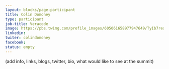```yaml
---
layout: blocks/page-participant
title: Colin Domoney
type: participant
job-title: Veracode
image: https://pbs.twimg.com/profile_images/605061658977947649/TyIb7res_400x400.png
linkedin:
twiter: colindomoney
facebook:
status: empty
---
```


(add info, links, blogs, twitter, bio, what would like to see at the summit)
